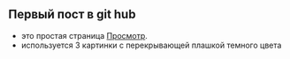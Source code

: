 ## Первый пост в git hub
- это простая страница [Просмотр](https://artstyledesign.github.io/my-test/).
- используется 3 картинки с перекрывающей плашкой темного цвета 

